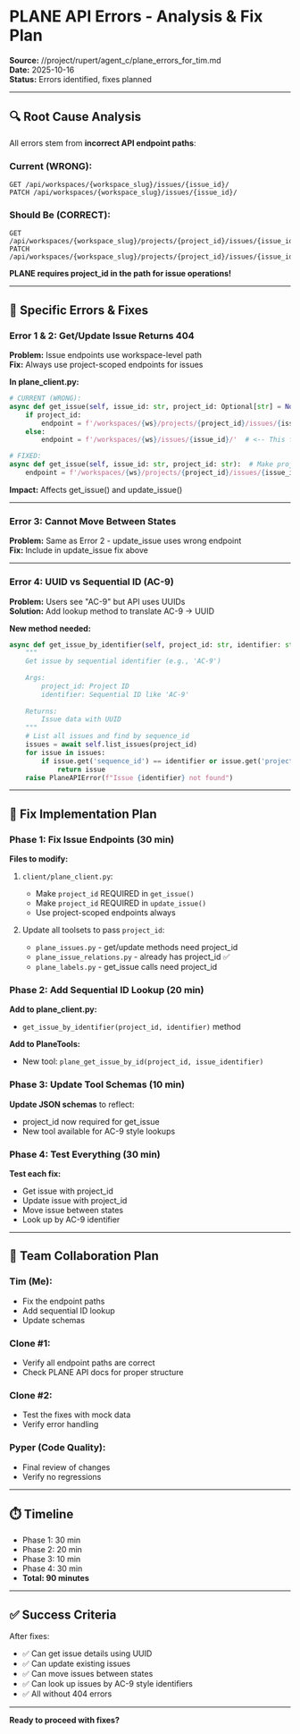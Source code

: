 # PLANE API Errors - Analysis & Fix Plan

**Source:** //project/rupert/agent_c/plane_errors_for_tim.md  
**Date:** 2025-10-16  
**Status:** Errors identified, fixes planned

---

## 🔍 Root Cause Analysis

All errors stem from **incorrect API endpoint paths**:

### Current (WRONG):
```
GET /api/workspaces/{workspace_slug}/issues/{issue_id}/
PATCH /api/workspaces/{workspace_slug}/issues/{issue_id}/
```

### Should Be (CORRECT):
```
GET /api/workspaces/{workspace_slug}/projects/{project_id}/issues/{issue_id}/
PATCH /api/workspaces/{workspace_slug}/projects/{project_id}/issues/{issue_id}/
```

**PLANE requires project_id in the path for issue operations!**

---

## 🐛 Specific Errors & Fixes

### Error 1 & 2: Get/Update Issue Returns 404

**Problem:** Issue endpoints use workspace-level path  
**Fix:** Always use project-scoped endpoints for issues

**In plane_client.py:**

```python
# CURRENT (WRONG):
async def get_issue(self, issue_id: str, project_id: Optional[str] = None):
    if project_id:
        endpoint = f'/workspaces/{ws}/projects/{project_id}/issues/{issue_id}/'
    else:
        endpoint = f'/workspaces/{ws}/issues/{issue_id}/'  # <-- This fails!

# FIXED:
async def get_issue(self, issue_id: str, project_id: str):  # Make project_id REQUIRED
    endpoint = f'/workspaces/{ws}/projects/{project_id}/issues/{issue_id}/'
```

**Impact:** Affects get_issue() and update_issue()

---

### Error 3: Cannot Move Between States

**Problem:** Same as Error 2 - update_issue uses wrong endpoint  
**Fix:** Include in update_issue fix above

---

### Error 4: UUID vs Sequential ID (AC-9)

**Problem:** Users see "AC-9" but API uses UUIDs  
**Solution:** Add lookup method to translate AC-9 → UUID

**New method needed:**
```python
async def get_issue_by_identifier(self, project_id: str, identifier: str) -> Dict:
    """
    Get issue by sequential identifier (e.g., 'AC-9')
    
    Args:
        project_id: Project ID
        identifier: Sequential ID like 'AC-9'
    
    Returns:
        Issue data with UUID
    """
    # List all issues and find by sequence_id
    issues = await self.list_issues(project_id)
    for issue in issues:
        if issue.get('sequence_id') == identifier or issue.get('project_detail', {}).get('identifier') + '-' + str(issue.get('sequence_id')) == identifier:
            return issue
    raise PlaneAPIError(f"Issue {identifier} not found")
```

---

## 🎯 Fix Implementation Plan

### Phase 1: Fix Issue Endpoints (30 min)

**Files to modify:**
1. `client/plane_client.py`:
   - Make `project_id` REQUIRED in `get_issue()`
   - Make `project_id` REQUIRED in `update_issue()`
   - Use project-scoped endpoints always

2. Update all toolsets to pass `project_id`:
   - `plane_issues.py` - get/update methods need project_id
   - `plane_issue_relations.py` - already has project_id ✅
   - `plane_labels.py` - get_issue calls need project_id

### Phase 2: Add Sequential ID Lookup (20 min)

**Add to plane_client.py:**
- `get_issue_by_identifier(project_id, identifier)` method

**Add to PlaneTools:**
- New tool: `plane_get_issue_by_id(project_id, issue_identifier)`

### Phase 3: Update Tool Schemas (10 min)

**Update JSON schemas** to reflect:
- project_id now required for get_issue
- New tool available for AC-9 style lookups

### Phase 4: Test Everything (30 min)

**Test each fix:**
- Get issue with project_id
- Update issue with project_id  
- Move issue between states
- Look up by AC-9 identifier

---

## 👥 Team Collaboration Plan

### Tim (Me):
- Fix the endpoint paths
- Add sequential ID lookup
- Update schemas

### Clone #1:
- Verify all endpoint paths are correct
- Check PLANE API docs for proper structure

### Clone #2:
- Test the fixes with mock data
- Verify error handling

### Pyper (Code Quality):
- Final review of changes
- Verify no regressions

---

## ⏱️ Timeline

- Phase 1: 30 min
- Phase 2: 20 min  
- Phase 3: 10 min
- Phase 4: 30 min
- **Total: 90 minutes**

---

## ✅ Success Criteria

After fixes:
- ✅ Can get issue details using UUID
- ✅ Can update existing issues
- ✅ Can move issues between states
- ✅ Can look up issues by AC-9 style identifiers
- ✅ All without 404 errors

---

**Ready to proceed with fixes?**
